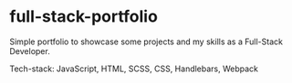 # full-stack-portfolio
Simple portfolio to showcase some projects and my skills as a Full-Stack Developer. 

Tech-stack:
JavaScript, HTML, SCSS, CSS, Handlebars, Webpack
